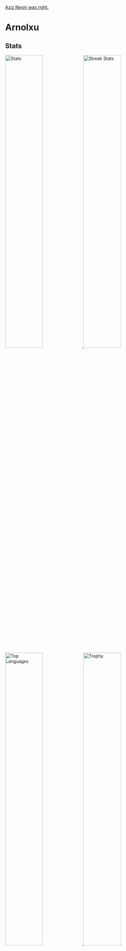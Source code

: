 [Aziz Nesin was right.](https://aziznesinwasright.me/)

# Arnolxu
## Stats
<div>
    <a href="https://github.com/anuraghazra/github-readme-stats">
        <img width="49%" alt="Stats" src="https://github-readme-stats.vercel.app/api?username=Arnolxu&theme=apprentice&hide_border=true&count_private=true&include_all_commits=true&custom_title=Çınar's+GitHub+Stats"/>
    </a>
    <a href="https://github-readme-streak-stats.herokuapp.com">
      <img width="49%" alt="Streak Stats" src="http://github-readme-streak-stats.herokuapp.com?user=Arnolxu&hide_border=true&date_format=M%20j%5B%2C%20Y%5D&background=262626&stroke=616BBC00&sideLabels=BCBCBC&currStreakLabel=BCBCBC&currStreakNum=FFFFFF&sideNums=FFFFFF&dates=5F875F&ring=AF5F5F&fire=AF5F5F"/>
    </a>
    <a href="https://github.com/anuraghazra/github-readme-stats">
      <img width="49%" alt="Top Languages" src="https://github-readme-stats.vercel.app/api/top-langs/?username=Arnolxu&theme=apprentice&langs_count=6&hide_border=true&hide_title=true" />
    </a>
    <a href="https://github.com/ryo-ma/github-profile-trophy">
      <img width="49%" alt="Trophy" src="https://github-profile-trophy.vercel.app/?username=Arnolxu&theme=apprentice&no-frame=true&column=3" />
    </a>
    <a href="https://github.com/Ashutosh00710/github-readme-activity-graph">
      <img width="98%" alt="Activity" src="https://activity-graph.herokuapp.com/graph?username=Arnolxu&bg_color=262626&color=BCBCBC&line=8787AF&point=6C6C6C&area_color=5F5F87&area=true&hide_border=true" />
    </a>
</div>

## Languages I Know
* Console stuff
  * [C](https://gcc.gnu.org/git/gitweb.cgi?p=gcc.git)
  * [C++](https://gcc.gnu.org/git/gitweb.cgi?p=gcc.git)
  * [Go](https://github.com/golang/go)
  * [QoLang](https://github.com/QoLang/QoLang)
  * [Rust](https://github.com/rust-lang/rust)
  * [Bash](https://git.savannah.gnu.org/cgit/bash.git)
  * [V](https://github.com/vlang/v)
  * [Python](https://github.com/python/cpython)
* Web
  * CSS3
  * HTML5
  * JS
  * [PHP](https://github.com/php/php-src)
  * [Python](https://github.com/python/cpython)
  * [QoLang](https://github.com/QoLang/QoLang)
  * [Node.JS](https://github.com/nodejs/node)
* Markup
  * Markdown
  * HTML5
  * [QoMar](https://github.com/Camroku/Camlog/blob/master/src/lib/qomar.py)
* Data storage
  * SQL
  * JSON
* I forgot
  * C#

Note: QoLang based

## Operating Systems I Used
* Windows
  * Windows 7
  * Windows 8.1
  * Windows 10
  * Windows 11

* Linux
  * Debian
    * Kali
    * Debian
    * Ubuntu
      * Kubuntu
      * Zorin OS
  * Arch
    * Arch
    * Artix
    * Manjaro
  * Red Hat
    * Fedora
    * OpenSUSE
  * Gentoo
    * Gentoo
    * Calculate Linux
  * Not based on anything
    * Android
    * Pisi Linux
    * Void Linux

* Other
  * ToaruOS
  * MikeOS

I'm currently using **Debian** and **Android**.<br/>

## Window Managers/Desktop Environments I Used
* GNOME
* Plasma
* LXDE
* XFCE
* i3wm
* dwm
* bspwm
* worm

I'm currently using **dwm**.

## Browsers I Used
* Chromium
  * Google Chrome
  * Chromium
  * Edge
  * Opera
  * Brave
* Gecko
  * Firefox
  * Tor
* Other
  * IE

I'm currently using **Mozilla Firefox** as my primary and **Chromium** as my secondary browser.

## Contact
<img src="https://avatars.githubusercontent.com/u/79412062" align="right" width="150px" />

* [Camroku.TECH](https://camroku.tech)
* [Email](mailto:admin@camroku.tech)
